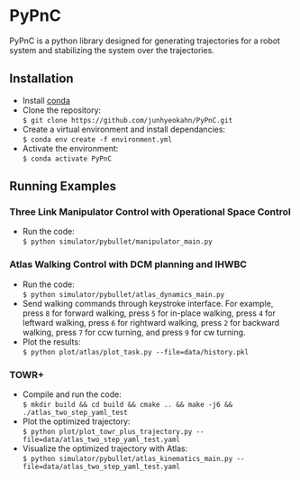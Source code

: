 # PyPnC
PyPnC is a python library designed for generating trajectories for a robot
system and stabilizing the system over the trajectories.

## Installation
- Install [conda](https://docs.anaconda.com/anaconda/install/)
- Clone the repository:<br/>
```$ git clone https://github.com/junhyeokahn/PyPnC.git```
- Create a virtual environment and install dependancies:<br/>
```$ conda env create -f environment.yml```
- Activate the environment:<br/>
```$ conda activate PyPnC```

## Running Examples
### Three Link Manipulator Control with Operational Space Control
- Run the code:<br/>
```$ python simulator/pybullet/manipulator_main.py```
### Atlas Walking Control with DCM planning and IHWBC
- Run the code:<br/>
```$ python simulator/pybullet/atlas_dynamics_main.py```
- Send walking commands through keystroke interface. For example, press ```8``` for forward walking, press ```5``` for in-place walking, press ```4``` for leftward walking, press ```6``` for rightward walking, press ```2``` for backward walking, press ```7``` for ccw turning, and press ```9``` for cw turning.
- Plot the results:<br/>
```$ python plot/atlas/plot_task.py --file=data/history.pkl```
### TOWR+
- Compile and run the code:<br/>
```$ mkdir build && cd build && cmake .. && make -j6 && ./atlas_two_step_yaml_test```
- Plot the optimized trajectory:<br/>
```$ python plot/plot_towr_plus_trajectory.py --file=data/atlas_two_step_yaml_test.yaml```
- Visualize the optimized trajectory with Atlas:<br/>
```$ python simulator/pybullet/atlas_kinematics_main.py --file=data/atlas_two_step_yaml_test.yaml```

